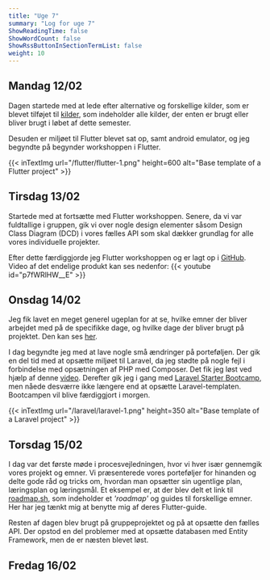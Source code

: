 ```yaml
---
title: "Uge 7"
summary: "Log for uge 7"
ShowReadingTime: false
ShowWordCount: false
ShowRssButtonInSectionTermList: false
weight: 10
---
```


## Mandag 12/02

Dagen startede med at lede efter alternative og forskellige kilder, som er blevet tilføjet til [kilder](/source),
som indeholder alle kilder, der enten er brugt eller bliver brugt i løbet af dette semester.

Desuden er miljøet til Flutter blevet sat op, samt android emulator, og jeg begyndte på begynder workshoppen i Flutter.

{{< inTextImg url="/flutter/flutter-1.png" height=600 alt="Base template of a Flutter project" >}}

## Tirsdag 13/02

Startede med at fortsætte med Flutter workshoppen. Senere, da vi var fuldtallige i gruppen, gik vi over nogle design elementer såsom Design Class Diagram (DCD) i vores fælles API som skal dækker grundlag for alle vores individuelle projekter.

Efter dette færdiggjorde jeg Flutter workshoppen og er lagt op i [GitHub](https://github.com/OguzHooz/namer_app). Video af det endelige produkt kan ses nedenfor:
{{< youtube id="p7fWRlHW__E" >}}

## Onsdag 14/02

Jeg fik lavet en meget generel ugeplan for at se, hvilke emner der bliver arbejdet med på de specifikke dage, og hvilke dage der bliver brugt på projektet. Den kan ses [her](/).

I dag begyndte jeg med at lave nogle små ændringer på porteføljen.
Der gik en del tid med at opsætte miljøet til Laravel, da jeg stødte på nogle fejl i forbindelse med opsætningen af PHP med Composer.
Det fik jeg løst ved hjælp af denne [video](https://www.youtube.com/watch?v=NgZDw8Ravvg). Derefter gik jeg i gang med [Laravel Starter Bootcamp](https://bootcamp.laravel.com/), men nåede desværre ikke længere end at opsætte Laravel-templaten.
Bootcampen vil blive færdiggjort i morgen.

{{< inTextImg url="/laravel/laravel-1.png" height=350 alt="Base template of a Laravel project" >}}

## Torsdag 15/02

I dag var det første møde i procesvejledningen, hvor vi hver især gennemgik vores projekt og emner.
Vi præsenterede vores porteføljer for hinanden og delte gode råd og tricks om, hvordan man opsætter sin ugentlige plan, læringsplan og læringsmål.
Et eksempel er, at der blev delt et link til [roadmap.sh](https://roadmap.sh), som indeholder et *'roadmap'* og guides til forskellige emner.
Her har jeg tænkt mig at benytte mig af deres Flutter-guide.

Resten af dagen blev brugt på gruppeprojektet og på at opsætte den fælles API.
Der opstod en del problemer med at opsætte databasen med Entity Framework, men de er næsten blevet løst.

## Fredag 16/02